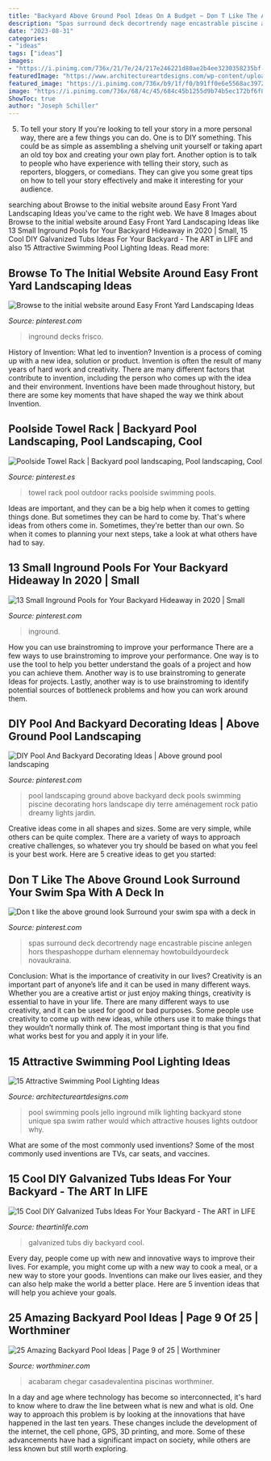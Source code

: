 ```yaml
---
title: "Backyard Above Ground Pool Ideas On A Budget ~ Don T Like The Above Ground Look Surround Your Swim Spa With A Deck In"
description: "Spas surround deck decortrendy nage encastrable piscine anlegen hors thespashoppe durham elennemay howtobuildyourdeck novaukraina"
date: "2023-08-31"
categories:
- "ideas"
tags: ["ideas"]
images:
- "https://i.pinimg.com/736x/21/7e/24/217e246221d80ae2b4ee3230358235bf--towel-racks-outdoor-ideas.jpg"
featuredImage: "https://www.architectureartdesigns.com/wp-content/uploads/2015/09/11-630x420.jpg"
featured_image: "https://i.pinimg.com/736x/b9/1f/f0/b91ff0e6e5568ac39726063c7ae9dba4.jpg"
image: "https://i.pinimg.com/736x/68/4c/45/684c45b1255d9b74b5ec172bf6f82fc6.jpg"
ShowToc: true
author: "Joseph Schiller"
---
```



5. To tell your story
If you're looking to tell your story in a more personal way, there are a few things you can do. One is to DIY something. This could be as simple as assembling a shelving unit yourself or taking apart an old toy box and creating your own play fort. Another option is to talk to people who have experience with telling their story, such as reporters, bloggers, or comedians. They can give you some great tips on how to tell your story effectively and make it interesting for your audience.

	

		
searching about Browse to the initial website around Easy Front Yard Landscaping Ideas you've came to the right web. We have 8 Images about Browse to the initial website around Easy Front Yard Landscaping Ideas like 13 Small Inground Pools for Your Backyard Hideaway in 2020 | Small, 15 Cool DIY Galvanized Tubs Ideas For Your Backyard - The ART in LIFE and also 15 Attractive Swimming Pool Lighting Ideas. Read more:
		
    
## Browse To The Initial Website Around Easy Front Yard Landscaping Ideas

<img loading=lazy src="https://i.pinimg.com/736x/35/df/39/35df3951d2cc1f81aad4f1d6f63fbcc3.jpg" onerror="this.onerror=null;this.src='https://tse3.mm.bing.net/th?id=OIP.ZEdC84lYo0pjU6m8fMorqgHaFj&amp;pid=15.1';" alt="Browse to the initial website around Easy Front Yard Landscaping Ideas">

_Source: pinterest.com_

>inground decks frisco. 

	

History of Invention: What led to invention?
Invention is a process of coming up with a new idea, solution or product. Invention is often the result of many years of hard work and creativity. There are many different factors that contribute to invention, including the person who comes up with the idea and their environment. Inventions have been made throughout history, but there are some key moments that have shaped the way we think about Invention.

    
## Poolside Towel Rack | Backyard Pool Landscaping, Pool Landscaping, Cool

<img loading=lazy src="https://i.pinimg.com/736x/21/7e/24/217e246221d80ae2b4ee3230358235bf--towel-racks-outdoor-ideas.jpg" onerror="this.onerror=null;this.src='https://tse3.mm.bing.net/th?id=OIP.PqhCuNx60DU2hZ57FlnayAHaLI&amp;pid=15.1';" alt="Poolside Towel Rack | Backyard pool landscaping, Pool landscaping, Cool">

_Source: pinterest.es_

>towel rack pool outdoor racks poolside swimming pools. 

	

Ideas are important, and they can be a big help when it comes to getting things done. But sometimes they can be hard to come by. That's where ideas from others come in. Sometimes, they're better than our own. So when it comes to planning your next steps, take a look at what others have had to say.

    
## 13 Small Inground Pools For Your Backyard Hideaway In 2020 | Small

<img loading=lazy src="https://i.pinimg.com/736x/b9/1f/f0/b91ff0e6e5568ac39726063c7ae9dba4.jpg" onerror="this.onerror=null;this.src='https://tse1.mm.bing.net/th?id=OIP.vD2GMneDryiwn2mpNccxvQHaJ4&amp;pid=15.1';" alt="13 Small Inground Pools for Your Backyard Hideaway in 2020 | Small">

_Source: pinterest.com_

>inground. 

	

How you can use brainstroming to improve your performance
There are a few ways to use brainstroming to improve your performance. One way is to use the tool to help you better understand the goals of a project and how you can achieve them. Another way is to use brainstroming to generate Ideas for projects. Lastly, another way is to use brainstroming to identify potential sources of bottleneck problems and how you can work around them.

    
## DIY Pool And Backyard Decorating Ideas | Above Ground Pool Landscaping

<img loading=lazy src="https://i.pinimg.com/736x/0e/6d/06/0e6d065fe68209b956010a91ca477d50.jpg" onerror="this.onerror=null;this.src='https://tse1.mm.bing.net/th?id=OIP.ta0zAhkVfpeoPbKPYBDZDgHaFr&amp;pid=15.1';" alt="DIY Pool And Backyard Decorating Ideas | Above ground pool landscaping">

_Source: pinterest.com_

>pool landscaping ground above backyard deck pools swimming piscine decorating hors landscape diy terre aménagement rock patio dreamy lights jardin. 

	

Creative ideas come in all shapes and sizes. Some are very simple, while others can be quite complex. There are a variety of ways to approach creative challenges, so whatever you try should be based on what you feel is your best work. Here are 5 creative ideas to get you started: 

    
## Don T Like The Above Ground Look Surround Your Swim Spa With A Deck In

<img loading=lazy src="https://i.pinimg.com/736x/68/4c/45/684c45b1255d9b74b5ec172bf6f82fc6.jpg" onerror="this.onerror=null;this.src='https://tse1.mm.bing.net/th?id=OIP.q57aRS9SAtgcKf47J8qEVgHaLG&amp;pid=15.1';" alt="Don t like the above ground look Surround your swim spa with a deck in">

_Source: pinterest.com_

>spas surround deck decortrendy nage encastrable piscine anlegen hors thespashoppe durham elennemay howtobuildyourdeck novaukraina. 

	

Conclusion: What is the importance of creativity in our lives?
Creativity is an important part of anyone’s life and it can be used in many different ways. Whether you are a creative artist or just enjoy making things, creativity is essential to have in your life. There are many different ways to use creativity, and it can be used for good or bad purposes. Some people use creativity to come up with new ideas, while others use it to make things that they wouldn’t normally think of. The most important thing is that you find what works best for you and apply it in your life.

    
## 15 Attractive Swimming Pool Lighting Ideas

<img loading=lazy src="https://www.architectureartdesigns.com/wp-content/uploads/2015/09/11-630x420.jpg" onerror="this.onerror=null;this.src='https://tse2.mm.bing.net/th?id=OIP.3Z6KjQBjKxUGuG8hQ-_k_QHaE8&amp;pid=15.1';" alt="15 Attractive Swimming Pool Lighting Ideas">

_Source: architectureartdesigns.com_

>pool swimming pools jello inground milk lighting backyard stone unique spa swim rather would which attractive houses lights outdoor why. 

	

What are some of the most commonly used inventions?
Some of the most commonly used inventions are TVs, car seats, and vaccines.

    
## 15 Cool DIY Galvanized Tubs Ideas For Your Backyard - The ART In LIFE

<img loading=lazy src="http://theartinlife.com/wp-content/uploads/2017/10/Galvanized-Tubs-7-The-ART-In-LIFE.jpg" onerror="this.onerror=null;this.src='https://tse1.mm.bing.net/th?id=OIP.lY0FbYaBELSDR1yq8-qmwAHaMU&amp;pid=15.1';" alt="15 Cool DIY Galvanized Tubs Ideas For Your Backyard - The ART in LIFE">

_Source: theartinlife.com_

>galvanized tubs diy backyard cool. 

	

Every day, people come up with new and innovative ways to improve their lives. For example, you might come up with a new way to cook a meal, or a new way to store your goods. Inventions can make our lives easier, and they can also help make the world a better place. Here are 5 invention ideas that will help you achieve your goals.

    
## 25 Amazing Backyard Pool Ideas | Page 9 Of 25 | Worthminer

<img loading=lazy src="https://worthminer.com/wp-content/uploads/2018/07/Pool-9.jpg" onerror="this.onerror=null;this.src='https://tse2.mm.bing.net/th?id=OIP.2g8YqHm7d-GOaQdQVQbFfwHaLG&amp;pid=15.1';" alt="25 Amazing Backyard Pool Ideas | Page 9 of 25 | Worthminer">

_Source: worthminer.com_

>acabaram chegar casadevalentina piscinas worthminer. 

	

In a day and age where technology has become so interconnected, it's hard to know where to draw the line between what is new and what is old. One way to approach this problem is by looking at the innovations that have happened in the last ten years. These changes include the development of the internet, the cell phone, GPS, 3D printing, and more. Some of these advancements have had a significant impact on society, while others are less known but still worth exploring.

